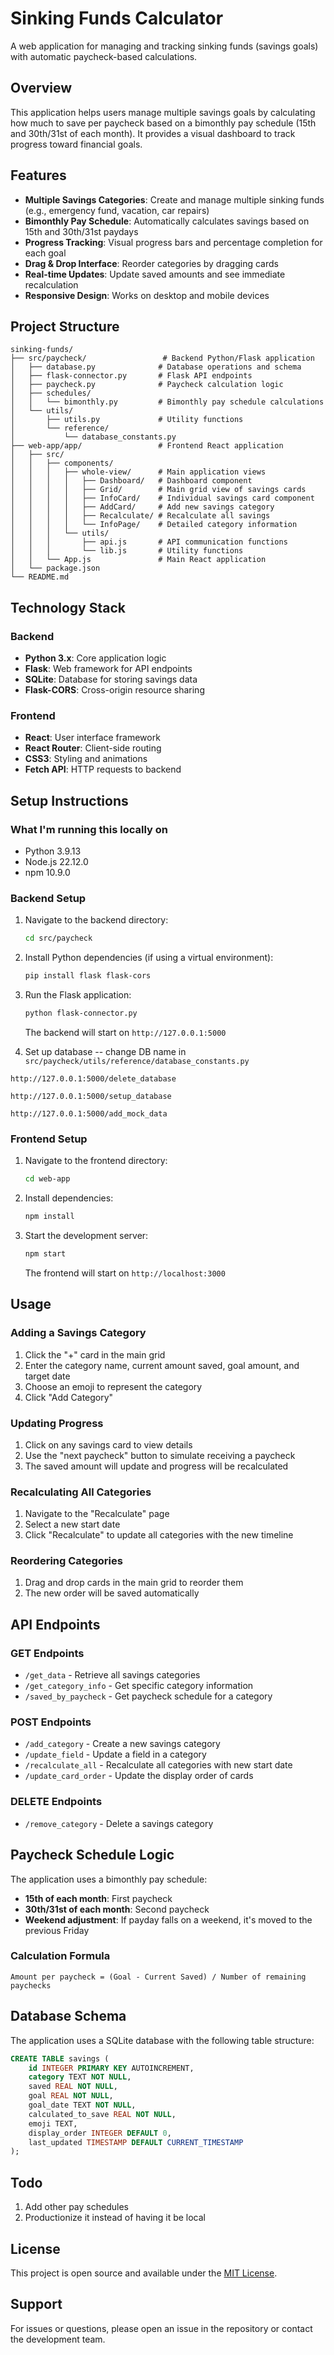 # Sinking Funds Calculator

A web application for managing and tracking sinking funds (savings goals) with automatic paycheck-based calculations.

## Overview

This application helps users manage multiple savings goals by calculating how much to save per paycheck based on a bimonthly pay schedule (15th and 30th/31st of each month). It provides a visual dashboard to track progress toward financial goals.

## Features

- **Multiple Savings Categories**: Create and manage multiple sinking funds (e.g., emergency fund, vacation, car repairs)
- **Bimonthly Pay Schedule**: Automatically calculates savings based on 15th and 30th/31st paydays
- **Progress Tracking**: Visual progress bars and percentage completion for each goal
- **Drag & Drop Interface**: Reorder categories by dragging cards
- **Real-time Updates**: Update saved amounts and see immediate recalculation
- **Responsive Design**: Works on desktop and mobile devices

## Project Structure

```
sinking-funds/
├── src/paycheck/                 # Backend Python/Flask application
│   ├── database.py              # Database operations and schema
│   ├── flask-connector.py       # Flask API endpoints
│   ├── paycheck.py              # Paycheck calculation logic
│   ├── schedules/
│   │   └── bimonthly.py         # Bimonthly pay schedule calculations
│   └── utils/
│       ├── utils.py             # Utility functions
│       └── reference/
│           └── database_constants.py
├── web-app/app/                 # Frontend React application
│   ├── src/
│   │   ├── components/
│   │   │   ├── whole-view/      # Main application views
│   │   │   │   ├── Dashboard/   # Dashboard component
│   │   │   │   ├── Grid/        # Main grid view of savings cards
│   │   │   │   ├── InfoCard/    # Individual savings card component
│   │   │   │   ├── AddCard/     # Add new savings category
│   │   │   │   ├── Recalculate/ # Recalculate all savings
│   │   │   │   └── InfoPage/    # Detailed category information
│   │   │   └── utils/
│   │   │       ├── api.js       # API communication functions
│   │   │       └── lib.js       # Utility functions
│   │   └── App.js               # Main React application
│   └── package.json
└── README.md
```

## Technology Stack

### Backend
- **Python 3.x**: Core application logic
- **Flask**: Web framework for API endpoints
- **SQLite**: Database for storing savings data
- **Flask-CORS**: Cross-origin resource sharing

### Frontend
- **React**: User interface framework
- **React Router**: Client-side routing
- **CSS3**: Styling and animations
- **Fetch API**: HTTP requests to backend

## Setup Instructions

### What I'm running this locally on
- Python 3.9.13
- Node.js 22.12.0
- npm 10.9.0

### Backend Setup

1. Navigate to the backend directory:
   ```bash
   cd src/paycheck
   ```

2. Install Python dependencies (if using a virtual environment):
   ```bash
   pip install flask flask-cors
   ```

3. Run the Flask application:
   ```bash
   python flask-connector.py
   ```

   The backend will start on `http://127.0.0.1:5000`

4. Set up database -- change DB name in `src/paycheck/utils/reference/database_constants.py`

`http://127.0.0.1:5000/delete_database`

`http://127.0.0.1:5000/setup_database`

`http://127.0.0.1:5000/add_mock_data`

### Frontend Setup

1. Navigate to the frontend directory:
   ```bash
   cd web-app
   ```

2. Install dependencies:
   ```bash
   npm install
   ```

3. Start the development server:
   ```bash
   npm start
   ```

   The frontend will start on `http://localhost:3000`

## Usage

### Adding a Savings Category

1. Click the "+" card in the main grid
2. Enter the category name, current amount saved, goal amount, and target date
3. Choose an emoji to represent the category
4. Click "Add Category"

### Updating Progress

1. Click on any savings card to view details
2. Use the "next paycheck" button to simulate receiving a paycheck
3. The saved amount will update and progress will be recalculated

### Recalculating All Categories

1. Navigate to the "Recalculate" page
2. Select a new start date
3. Click "Recalculate" to update all categories with the new timeline

### Reordering Categories

1. Drag and drop cards in the main grid to reorder them
2. The new order will be saved automatically

## API Endpoints

### GET Endpoints
- `/get_data` - Retrieve all savings categories
- `/get_category_info` - Get specific category information
- `/saved_by_paycheck` - Get paycheck schedule for a category

### POST Endpoints
- `/add_category` - Create a new savings category
- `/update_field` - Update a field in a category
- `/recalculate_all` - Recalculate all categories with new start date
- `/update_card_order` - Update the display order of cards

### DELETE Endpoints
- `/remove_category` - Delete a savings category

## Paycheck Schedule Logic

The application uses a bimonthly pay schedule:
- **15th of each month**: First paycheck
- **30th/31st of each month**: Second paycheck
- **Weekend adjustment**: If payday falls on a weekend, it's moved to the previous Friday

### Calculation Formula
```
Amount per paycheck = (Goal - Current Saved) / Number of remaining paychecks
```

## Database Schema

The application uses a SQLite database with the following table structure:

```sql
CREATE TABLE savings (
    id INTEGER PRIMARY KEY AUTOINCREMENT,
    category TEXT NOT NULL,
    saved REAL NOT NULL,
    goal REAL NOT NULL,
    goal_date TEXT NOT NULL,
    calculated_to_save REAL NOT NULL,
    emoji TEXT,
    display_order INTEGER DEFAULT 0,
    last_updated TIMESTAMP DEFAULT CURRENT_TIMESTAMP
);
```

## Todo

1. Add other pay schedules
2. Productionize it instead of having it be local

## License

This project is open source and available under the [MIT License](LICENSE).

## Support

For issues or questions, please open an issue in the repository or contact the development team.
